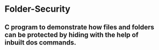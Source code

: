 # Folder-Security
## C program  to demonstrate how files and folders can be protected by hiding with the help of inbuilt dos commands. 
